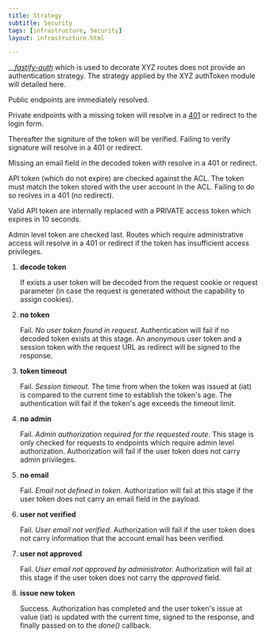 ```yaml
---
title: Strategy
subtitle: Security
tags: [infrastructure, Security]
layout: infrastructure.html

---
```


\_\_[_fastify-auth_](https://github.com/fastify/fastify-auth) which is used to decorate XYZ routes does not provide an authentication strategy. The strategy applied by the XYZ authToken module will detailed here.

Public endpoints are immediately resolved.

Private endpoints with a missing token will resolve in a [401](https://developer.mozilla.org/en-US/docs/Web/HTTP/Status/401) or redirect to the login form.

Thereafter the signiture of the token will be verified. Failing to verify signature will resolve in a 401 or redirect.

Missing an email field in the decoded token with resolve in a 401 or redirect.

API token \(which do not expire\) are checked against the ACL. The token must match the token stored with the user account in the ACL. Failing to do so reolves in a 401 \(no redirect\).

Valid API token are internally replaced with a PRIVATE access token which expires in 10 seconds.

Admin level token are checked last. Routes which require administrative access will resolve in a 401 or redirect if the token has insufficient access privileges.

1. **decode token**

   If exists a user token will be decoded from the request cookie or request parameter \(in case the request is generated without the capability to assign cookies\).

2. **no token**

   Fail. _No user token found in request._ Authentication will fail if no decoded token exists at this stage. An anonymous user token and a session token with the request URL as redirect will be signed to the response.

3. **token timeout**

   Fail. _Session timeout._ The time from when the token was issued at \(iat\) is compared to the current time to establish the token's age. The authentication will fail if the token's age exceeds the timeout limit.

4. **no admin**

   Fail. _Admin authorization required for the requested route._ This stage is only checked for requests to endpoints which require admin level authorization. Authorization will fail if the user token does not carry admin privileges.

5. **no email**

   Fail. _Email not defined in token._ Authorization will fail at this stage if the user token does not carry an email field in the payload.

6. **user not verified**

   Fail. _User email not verified._ Authorization will fail if the user token does not carry information that the account email has been verified.

7. **user not approved**

   Fail. _User email not approved by administrator._ Authorization will fail at this stage if the user token does not carry the _approved_ field.

8. **issue new token**

   Success. Authorization has completed and the user token's issue at value \(iat\) is updated with the current time, signed to the response, and finally passed on to the _done\(\)_ callback.

